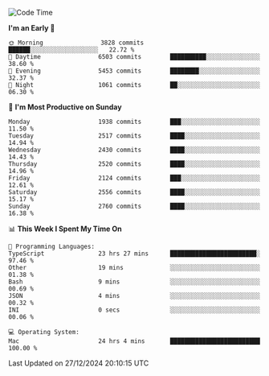 <!--START_SECTION:waka-->
![Code Time](http://img.shields.io/badge/Code%20Time-4%2C674%20hrs%2059%20mins-blue)

**I'm an Early 🐤** 

```text
🌞 Morning                3828 commits        ██████░░░░░░░░░░░░░░░░░░░   22.72 % 
🌆 Daytime                6503 commits        ██████████░░░░░░░░░░░░░░░   38.60 % 
🌃 Evening                5453 commits        ████████░░░░░░░░░░░░░░░░░   32.37 % 
🌙 Night                  1061 commits        ██░░░░░░░░░░░░░░░░░░░░░░░   06.30 % 
```
📅 **I'm Most Productive on Sunday** 

```text
Monday                   1938 commits        ███░░░░░░░░░░░░░░░░░░░░░░   11.50 % 
Tuesday                  2517 commits        ████░░░░░░░░░░░░░░░░░░░░░   14.94 % 
Wednesday                2430 commits        ████░░░░░░░░░░░░░░░░░░░░░   14.43 % 
Thursday                 2520 commits        ████░░░░░░░░░░░░░░░░░░░░░   14.96 % 
Friday                   2124 commits        ███░░░░░░░░░░░░░░░░░░░░░░   12.61 % 
Saturday                 2556 commits        ████░░░░░░░░░░░░░░░░░░░░░   15.17 % 
Sunday                   2760 commits        ████░░░░░░░░░░░░░░░░░░░░░   16.38 % 
```


📊 **This Week I Spent My Time On** 

```text
💬 Programming Languages: 
TypeScript               23 hrs 27 mins      ████████████████████████░   97.46 % 
Other                    19 mins             ░░░░░░░░░░░░░░░░░░░░░░░░░   01.38 % 
Bash                     9 mins              ░░░░░░░░░░░░░░░░░░░░░░░░░   00.69 % 
JSON                     4 mins              ░░░░░░░░░░░░░░░░░░░░░░░░░   00.32 % 
INI                      0 secs              ░░░░░░░░░░░░░░░░░░░░░░░░░   00.06 % 

💻 Operating System: 
Mac                      24 hrs 4 mins       █████████████████████████   100.00 % 
```


 Last Updated on 27/12/2024 20:10:15 UTC
<!--END_SECTION:waka-->

